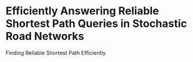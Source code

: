 # Efficiently Answering Reliable Shortest Path Queries in Stochastic Road Networks
Finding Reliable Shortest Path Efficiently
